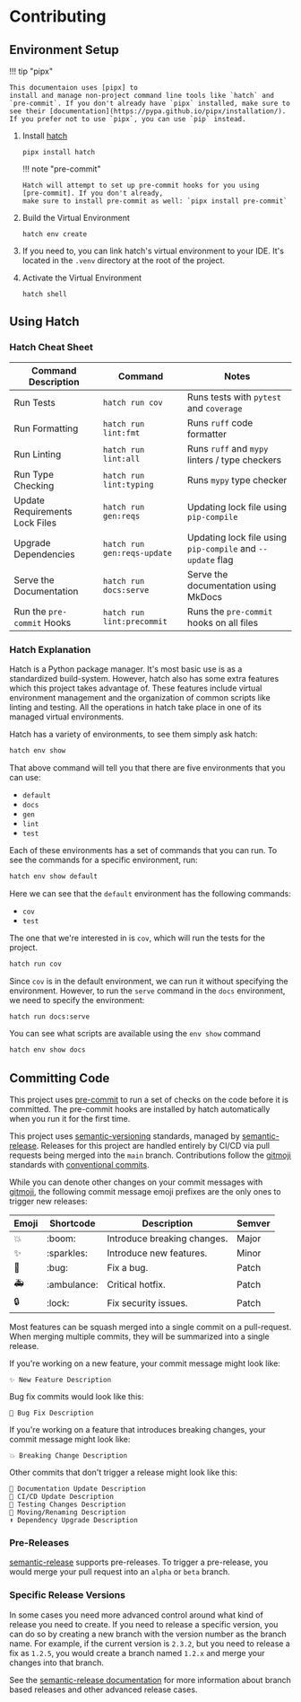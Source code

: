 # Contributing

## Environment Setup

!!! tip "pipx"

    This documentaion uses [pipx] to
    install and manage non-project command line tools like `hatch` and
    `pre-commit`. If you don't already have `pipx` installed, make sure to
    see their [documentation](https://pypa.github.io/pipx/installation/).
    If you prefer not to use `pipx`, you can use `pip` instead.

1.  Install [hatch](https://hatch.pypa.io/latest/)

    ```shell
    pipx install hatch
    ```

    !!! note "pre-commit"

        Hatch will attempt to set up pre-commit hooks for you using
        [pre-commit]. If you don't already,
        make sure to install pre-commit as well: `pipx install pre-commit`

2.  Build the Virtual Environment

    ```shell
    hatch env create
    ```

3.  If you need to, you can link hatch's virtual environment to your IDE.
    It's located in the `.venv` directory at the root of the project.

4.  Activate the Virtual Environment

    ```shell
    hatch shell
    ```

## Using Hatch

### Hatch Cheat Sheet

| Command Description            | Command                     | Notes                                                      |
| ------------------------------ | --------------------------- | ---------------------------------------------------------- |
| Run Tests                      | `hatch run cov`             | Runs tests with `pytest` and `coverage`                    |
| Run Formatting                 | `hatch run lint:fmt`        | Runs `ruff` code formatter                                 |
| Run Linting                    | `hatch run lint:all`        | Runs `ruff` and `mypy` linters / type checkers             |
| Run Type Checking              | `hatch run lint:typing`     | Runs `mypy` type checker                                   |
| Update Requirements Lock Files | `hatch run gen:reqs`        | Updating lock file using `pip-compile`                     |
| Upgrade Dependencies           | `hatch run gen:reqs-update` | Updating lock file using `pip-compile` and `--update` flag |
| Serve the Documentation        | `hatch run docs:serve`      | Serve the documentation using MkDocs                       |
| Run the `pre-commit` Hooks     | `hatch run lint:precommit`  | Runs the `pre-commit` hooks on all files                   |

### Hatch Explanation

Hatch is a Python package manager. It's most basic use is as a standardized build-system.
However, hatch also has some extra features which this project takes advantage of.
These features include virtual environment management and the organization of common
scripts like linting and testing. All the operations in hatch take place in one
of its managed virtual environments.

Hatch has a variety of environments, to see them simply ask hatch:

```bash exec="on" result="markdown" source="tabbed-left" tabs="hatch CLI|Output"
hatch env show
```

That above command will tell you that there are five environments that
you can use:

-   `default`
-   `docs`
-   `gen`
-   `lint`
-   `test`

Each of these environments has a set of commands that you can run.
To see the commands for a specific environment, run:

```bash exec="on" result="markdown" source="tabbed-left" tabs="hatch CLI|Output"
hatch env show default
```

Here we can see that the `default` environment has the following commands:

-   `cov`
-   `test`

The one that we're interested in is `cov`, which will run the tests
for the project.

```bash
hatch run cov
```

Since `cov` is in the default environment, we can run it without
specifying the environment. However, to run the `serve` command in the
`docs` environment, we need to specify the environment:

```bash
hatch run docs:serve
```

You can see what scripts are available using the `env show` command

```bash exec="on" result="markdown" source="tabbed-left" tabs="hatch CLI|Output"
hatch env show docs
```

## Committing Code

This project uses [pre-commit] to run a set of
checks on the code before it is committed. The pre-commit hooks are
installed by hatch automatically when you run it for the first time.

This project uses [semantic-versioning] standards, managed by [semantic-release].
Releases for this project are handled entirely by CI/CD via pull requests being
merged into the `main` branch. Contributions follow the [gitmoji] standards
with [conventional commits].

While you can denote other changes on your commit messages with [gitmoji], the following
commit message emoji prefixes are the only ones to trigger new releases:

| Emoji | Shortcode     | Description                 | Semver |
| ----- | ------------- | --------------------------- | ------ |
| 💥    | \:boom\:      | Introduce breaking changes. | Major  |
| ✨    | \:sparkles\:  | Introduce new features.     | Minor  |
| 🐛    | \:bug\:       | Fix a bug.                  | Patch  |
| 🚑    | \:ambulance\: | Critical hotfix.            | Patch  |
| 🔒    | \:lock\:      | Fix security issues.        | Patch  |

Most features can be squash merged into a single commit on a pull-request.
When merging multiple commits, they will be summarized into a single release.

If you're working on a new feature, your commit message might look like:

```text
✨ New Feature Description
```

Bug fix commits would look like this:

```text
🐛 Bug Fix Description
```

If you're working on a feature that introduces breaking changes, your
commit message might look like:

```text
💥 Breaking Change Description
```

Other commits that don't trigger a release might look like this:

```text
📝 Documentation Update Description
👷 CI/CD Update Description
🧪 Testing Changes Description
🚚 Moving/Renaming Description
⬆️ Dependency Upgrade Description
```

### Pre-Releases

[semantic-release] supports pre-releases. To trigger a pre-release, you
would merge your pull request into an `alpha` or `beta` branch.

### Specific Release Versions

In some cases you need more advanced control around what kind of release you
need to create. If you need to release a specific version, you can do so by creating a
new branch with the version number as the branch name. For example, if the
current version is `2.3.2`, but you need to release a fix as `1.2.5`, you
would create a branch named `1.2.x` and merge your changes into that branch.

See the [semantic-release documentation] for more information about
branch based releases and other advanced release cases.

[pipx]: https://pypa.github.io/pipx/
[pre-commit]: https://pre-commit.com/
[gitmoji]: https://gitmoji.dev/
[conventional commits]: https://www.conventionalcommits.org/en/v1.0.0/
[semantic-release]: https://github.com/semantic-release/semantic-release
[semantic-versioning]: https://semver.org/
[semantic-release documentation]: https://semantic-release.gitbook.io/semantic-release/usage/configuration#branches
